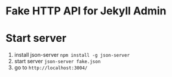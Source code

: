 Fake HTTP API for Jekyll Admin
====================

# Start server
1. install json-server `npm install -g json-server`
2. start server `json-server fake.json`
3. go to `http://localhost:3004/`
